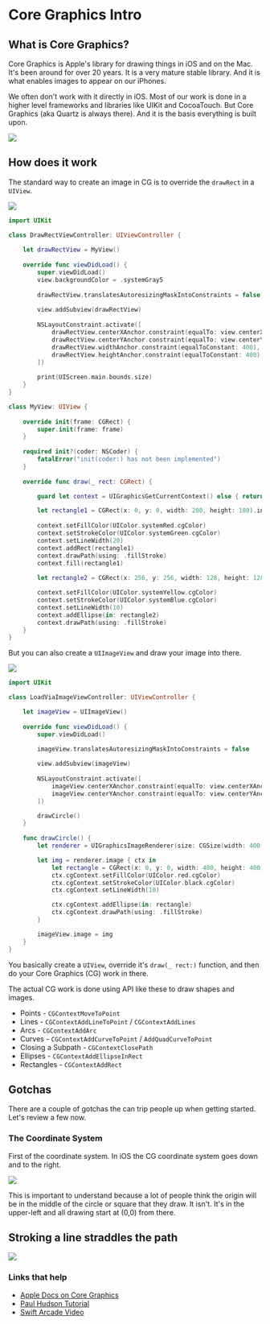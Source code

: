 # Core Graphics Intro

## What is Core Graphics?

Core Graphics is Apple's library for drawing things in iOS and on the Mac. It's been around for over 20 years. It is a very mature stable library. And it is what enables images to appear on our iPhones.

We often don't work with it directly in iOS. Most of our work is done in a higher level frameworks and libraries like UIKit and CocoaTouch. But Core Graphics (aka Quartz is always there). And it is the basis everything is built upon.

![](images/eco.png)

## How does it work

The standard way to create an image in CG is to override the `drawRect` in a `UIView`.

![](images/rect.png)

```swift
import UIKit

class DrawRectViewController: UIViewController {
    
    let drawRectView = MyView()
    
    override func viewDidLoad() {
        super.viewDidLoad()
        view.backgroundColor = .systemGray5
        
        drawRectView.translatesAutoresizingMaskIntoConstraints = false
                
        view.addSubview(drawRectView)
        
        NSLayoutConstraint.activate([
            drawRectView.centerXAnchor.constraint(equalTo: view.centerXAnchor),
            drawRectView.centerYAnchor.constraint(equalTo: view.centerYAnchor),
            drawRectView.widthAnchor.constraint(equalToConstant: 400),
            drawRectView.heightAnchor.constraint(equalToConstant: 400),
        ])
        
        print(UIScreen.main.bounds.size)
    }
}

class MyView: UIView {
    
    override init(frame: CGRect) {
        super.init(frame: frame)
    }
    
    required init?(coder: NSCoder) {
        fatalError("init(coder:) has not been implemented")
    }
    
    override func draw(_ rect: CGRect) {

        guard let context = UIGraphicsGetCurrentContext() else { return }

        let rectangle1 = CGRect(x: 0, y: 0, width: 200, height: 180).insetBy(dx: 10, dy: 10)
                
        context.setFillColor(UIColor.systemRed.cgColor)
        context.setStrokeColor(UIColor.systemGreen.cgColor)
        context.setLineWidth(20)
        context.addRect(rectangle1)
        context.drawPath(using: .fillStroke)
        context.fill(rectangle1)
        
        let rectangle2 = CGRect(x: 256, y: 256, width: 128, height: 128)

        context.setFillColor(UIColor.systemYellow.cgColor)
        context.setStrokeColor(UIColor.systemBlue.cgColor)
        context.setLineWidth(10)
        context.addEllipse(in: rectangle2)
        context.drawPath(using: .fillStroke)
    }
}
```

But you can also create a `UIImageView` and draw your image into there.

![](images/view.png)

```swift
import UIKit

class LoadViaImageViewController: UIViewController {

    let imageView = UIImageView()
    
    override func viewDidLoad() {
        super.viewDidLoad()
        
        imageView.translatesAutoresizingMaskIntoConstraints = false

        view.addSubview(imageView)
        
        NSLayoutConstraint.activate([
            imageView.centerXAnchor.constraint(equalTo: view.centerXAnchor),
            imageView.centerYAnchor.constraint(equalTo: view.centerYAnchor),
        ])

        drawCircle()
    }
    
    func drawCircle() {
        let renderer = UIGraphicsImageRenderer(size: CGSize(width: 400, height: 400))

        let img = renderer.image { ctx in
            let rectangle = CGRect(x: 0, y: 0, width: 400, height: 400).insetBy(dx: 5, dy: 5)
            ctx.cgContext.setFillColor(UIColor.red.cgColor)
            ctx.cgContext.setStrokeColor(UIColor.black.cgColor)
            ctx.cgContext.setLineWidth(10)

            ctx.cgContext.addEllipse(in: rectangle)
            ctx.cgContext.drawPath(using: .fillStroke)
        }

        imageView.image = img
    }
}
```

You basically create a `UIView`, override it's `draw(_ rect:)` function, and then do your Core Graphics (CG) work in there.

The actual CG work is done using API like these to draw shapes and images.

- Points - `CGContextMoveToPoint`
- Lines - `CGContextAddLineToPoint` / `CGContextAddLines`
- Arcs - `CGContextAddArc`
- Curves - `CGContextAddCurveToPoint` / `AddQuadCurveToPoint`
- Closing a Subpath - `CGContextClosePath`
- Ellipses - `CGContextAddEllipseInRect`
- Rectangles - `CGContextAddRect`

 
## Gotchas

There are a couple of gotchas the can trip people up when getting started. Let's review a few now.

### The Coordinate System

First of the coordinate system. In iOS the CG coordinate system goes down and to the right.

![](images/coordinate.png)

This is important to understand because a lot of people think the origin will be in the middle of the circle or square that they draw. It isn't. It's in the upper-left and all drawing start at (0,0) from there.

## Stroking a line straddles the path

![](images/straddle3.png)


### Links that help

- [Apple Docs on Core Graphics](https://developer.apple.com/library/archive/documentation/GraphicsImaging/Conceptual/drawingwithquartz2d/Introduction/Introduction.html#//apple_ref/doc/uid/TP40007533-SW1)
- [Paul Hudson Tutorial](https://www.hackingwithswift.com/read/27/3/drawing-into-a-core-graphics-context-with-uigraphicsimagerenderer)
- [Swift Arcade Video](https://youtu.be/won0gA05ce0)
